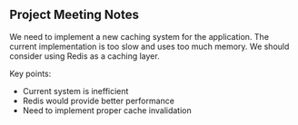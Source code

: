 ## Project Meeting Notes

We need to implement a new caching system for the application. The current implementation is too slow and uses too much memory. We should consider using Redis as a caching layer.

Key points:
- Current system is inefficient
- Redis would provide better performance
- Need to implement proper cache invalidation
